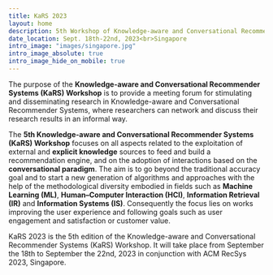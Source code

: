 ```yaml
---
title: KaRS 2023
layout: home
description: 5th Workshop of Knowledge-aware and Conversational Recommender Systems
date_location: Sept. 18th-22nd, 2023<br>Singapore
intro_image: "images/singapore.jpg"
intro_image_absolute: true
intro_image_hide_on_mobile: true
---
```


The purpose of the **Knowledge-aware and Conversational Recommender Systems (KaRS) Workshop** is to provide a meeting forum for stimulating and disseminating research in Knowledge-aware and Conversational Recommender Systems, where researchers can network and discuss their research results in an informal way.

The **5th Knowledge-aware and Conversational Recommender Systems (KaRS) Workshop** focuses on all aspects related to the exploitation of external and **explicit knowledge** sources to feed and build a recommendation engine, and on the adoption of interactions based on the **conversational paradigm**. The aim is to go beyond the traditional accuracy goal and to start a new generation of algorithms and approaches with the help of the methodological diversity embodied in fields such as **Machine Learning (ML)**, **Human–Computer Interaction (HCI)**, **Information Retrieval (IR)** and **Information Systems (IS)**. Consequently the focus lies on works improving the user experience and following goals such as user engagement and satisfaction or customer value.

KaRS 2023 is the 5th edition of the Knowledge-aware and Conversational Recommender Systems (KaRS) Workshop. It will take place from September the 18th to September the 22nd, 2023 in conjunction with ACM RecSys 2023, Singapore.
